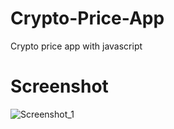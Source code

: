 # Crypto-Price-App
 Crypto price app with javascript

 # Screenshot

 ![Screenshot_1](https://github.com/Bxugur/Crypto-Price-App/assets/103511917/f07f8bda-a5c2-4c25-8739-8832301be86e)
